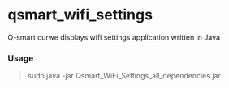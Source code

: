 # qsmart_wifi_settings
Q-smart curwe displays wifi settings application written in Java

### Usage ###
> sudo java -jar Qsmart_WiFi_Settings_all_dependencies.jar
